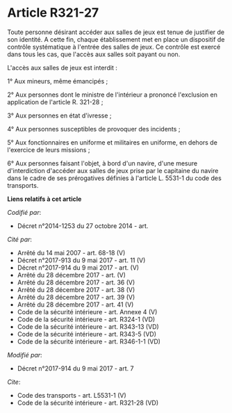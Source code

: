 # Article R321-27

Toute personne désirant accéder aux salles de jeux est tenue de justifier de son identité. A cette fin, chaque établissement
met en place un dispositif de contrôle systématique à l'entrée des salles de jeux. Ce contrôle est exercé dans tous les cas,
que l'accès aux salles soit payant ou non. 

L'accès aux salles de jeux est interdit : 

1° Aux mineurs, même émancipés ; 

2° Aux personnes dont le ministre de l'intérieur a prononcé l'exclusion en application de l'article R. 321-28 ; 

3° Aux personnes en état d'ivresse ; 

4° Aux personnes susceptibles de provoquer des incidents ; 

5° Aux fonctionnaires en uniforme et militaires en uniforme, en dehors de l'exercice de leurs missions ; 

6° Aux personnes faisant l'objet, à bord d'un navire, d'une mesure d'interdiction d'accéder aux salles de jeux prise par le
capitaine du navire dans le cadre de ses prérogatives définies à l'article L. 5531-1 du code des transports.

**Liens relatifs à cet article**

_Codifié par_:

  - Décret n°2014-1253 du 27 octobre 2014 - art.

_Cité par_:

  - Arrêté du 14 mai 2007 - art. 68-18 (V)
  - Décret n°2017-913 du 9 mai 2017 - art. 11 (V)
  - Décret n°2017-914 du 9 mai 2017 - art. (V)
  - Arrêté du 28 décembre 2017 - art. (V)
  - Arrêté du 28 décembre 2017 - art. 36 (V)
  - Arrêté du 28 décembre 2017 - art. 38 (V)
  - Arrêté du 28 décembre 2017 - art. 39 (V)
  - Arrêté du 28 décembre 2017 - art. 41 (V)
  - Code de la sécurité intérieure - art. Annexe 4 (V)
  - Code de la sécurité intérieure - art. R324-1 (VD)
  - Code de la sécurité intérieure - art. R343-13 (VD)
  - Code de la sécurité intérieure - art. R343-5 (VD)
  - Code de la sécurité intérieure - art. R346-1-1 (VD)

_Modifié par_:

  - Décret n°2017-914 du 9 mai 2017 - art. 7

_Cite_:

  - Code des transports - art. L5531-1 (V)
  - Code de la sécurité intérieure - art. R321-28 (VD)
